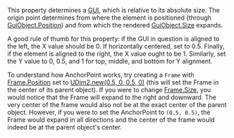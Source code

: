 This property determines a [GUI](https://developer.roblox.com/api-reference/class/GuiObject), which is relative to its absolute size. The origin point determines from where the element is positioned (through [GuiObject.Position](https://developer.roblox.com/api-reference/property/GuiObject/Position)) and from which the rendered [GuiObject.Size](https://developer.roblox.com/api-reference/property/GuiObject/Size) expands.

A good rule of thumb for this property: if the GUI in question is aligned to the left, the X value should be 0. If horizontally centered, set to 0.5. Finally, if the element is aligned to the right, the X value ought to be 1. Similarly, set the Y value to 0, 0.5, and 1 for top, middle, and bottom for Y alignment.

To understand how AnchorPoint works, try creating a `Frame` with [Frame.Position](https://developer.roblox.com/search#stq=Position) set to [UDim2.new(0.5, 0, 0.5, 0)](https://developer.roblox.com/search#stq=UDim2) (this will set the Frame in the center of its parent object). If you were to change [Frame.Size](https://developer.roblox.com/search#stq=Size), you would notice that the Frame will expand to the right and downward. The very center of the frame would also not be at the exact center of the parent object. However, if you were to set the AnchorPoint to `(0.5, 0.5)`, the Frame would expand in all directions and the center of the frame would indeed be at the parent object's center.